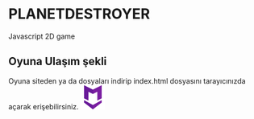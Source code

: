 # PLANETDESTROYER
Javascript 2D game
## Oyuna Ulaşım şekli
Oyuna siteden ya da dosyaları indirip index.html dosyasını tarayıcınızda açarak erişebilirsiniz.
![alt text](https://github.com/adam-p/markdown-here/raw/master/src/common/images/icon48.png "Logo Title Text 1")
